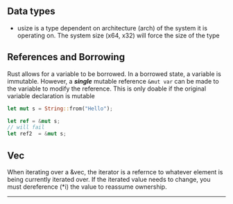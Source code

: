 ## Data types

- usize is a type dependent on architecture (arch) of the system it is operating on.  The system size (x64, x32) will force the size of the type

##  References and Borrowing

Rust allows for a variable to be borrowed.  In a borrowed state, a variable is immutable.  However, a ***single*** mutable reference `&mut var` can be made to the variable to modify the reference.  This is only doable if the original variable declaration is mutable

```rust
let mut s = String::from("Hello");

let ref = &mut s;
// will fail
let ref2  = &mut s;
```

## Vec

When iterating over a &vec, the iterator is a refernce to whatever element is being currently iterated over.  If the iterated value needs to change, you must dereference (*i) the value to reassume ownership.

---